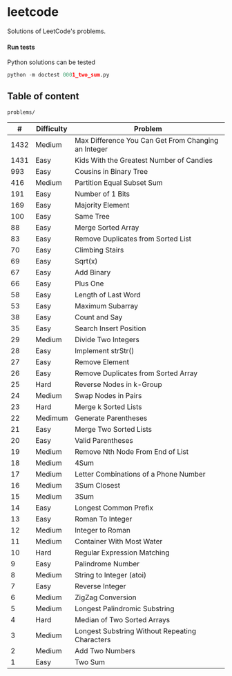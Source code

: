 # leetcode

Solutions of LeetCode's problems.

#### Run tests

Python solutions can be tested

```python
python -m doctest 0001_two_sum.py
```

## Table of content

`problems/`

|    # | Difficulty | Problem                                             |
| ---- | ---------- | --------------------------------------------------- |
| 1432 | Medium     | Max Difference You Can Get From Changing an Integer |
| 1431 | Easy       | Kids With the Greatest Number of Candies            |
|  993 | Easy       | Cousins in Binary Tree                              |
|  416 | Medium     | Partition Equal Subset Sum                          |
|  191 | Easy       | Number of 1 Bits                                    |
|  169 | Easy       | Majority Element                                    |
|  100 | Easy       | Same Tree                                           |
|   88 | Easy       | Merge Sorted Array                                  |
|   83 | Easy       | Remove Duplicates from Sorted List                  |
|   70 | Easy       | Climbing Stairs                                     |
|   69 | Easy       | Sqrt(x)                                             |
|   67 | Easy       | Add Binary                                          |
|   66 | Easy       | Plus One                                            |
|   58 | Easy       | Length of Last Word                                 |
|   53 | Easy       | Maximum Subarray                                    |
|   38 | Easy       | Count and Say                                       |
|   35 | Easy       | Search Insert Position                              |
|   29 | Medium     | Divide Two Integers                                 |
|   28 | Easy       | Implement strStr()                                  |
|   27 | Easy       | Remove Element                                      |
|   26 | Easy       | Remove Duplicates from Sorted Array                 |
|   25 | Hard       | Reverse Nodes in k-Group                            |
|   24 | Medium     | Swap Nodes in Pairs                                 |
|   23 | Hard       | Merge k Sorted Lists                                |
|   22 | Medimum    | Generate Parentheses                                |
|   21 | Easy       | Merge Two Sorted Lists                              |
|   20 | Easy       | Valid Parentheses                                   |
|   19 | Medium     | Remove Nth Node From End of List                    |
|   18 | Medium     | 4Sum                                                |
|   17 | Medium     | Letter Combinations of a Phone Number               |
|   16 | Medium     | 3Sum Closest                                        |
|   15 | Medium     | 3Sum                                                |
|   14 | Easy       | Longest Common Prefix                               |
|   13 | Easy       | Roman To Integer                                    |
|   12 | Medium     | Integer to Roman                                    |
|   11 | Medium     | Container With Most Water                           |
|   10 | Hard       | Regular Expression Matching                         |
|    9 | Easy       | Palindrome Number                                   |
|    8 | Medium     | String to Integer (atoi)                            |
|    7 | Easy       | Reverse Integer                                     |
|    6 | Medium     | ZigZag Conversion                                   |
|    5 | Medium     | Longest Palindromic Substring                       |
|    4 | Hard       | Median of Two Sorted Arrays                         |
|    3 | Medium     | Longest Substring Without Repeating Characters      |
|    2 | Medium     | Add Two Numbers                                     |
|    1 | Easy       | Two Sum                                             |

